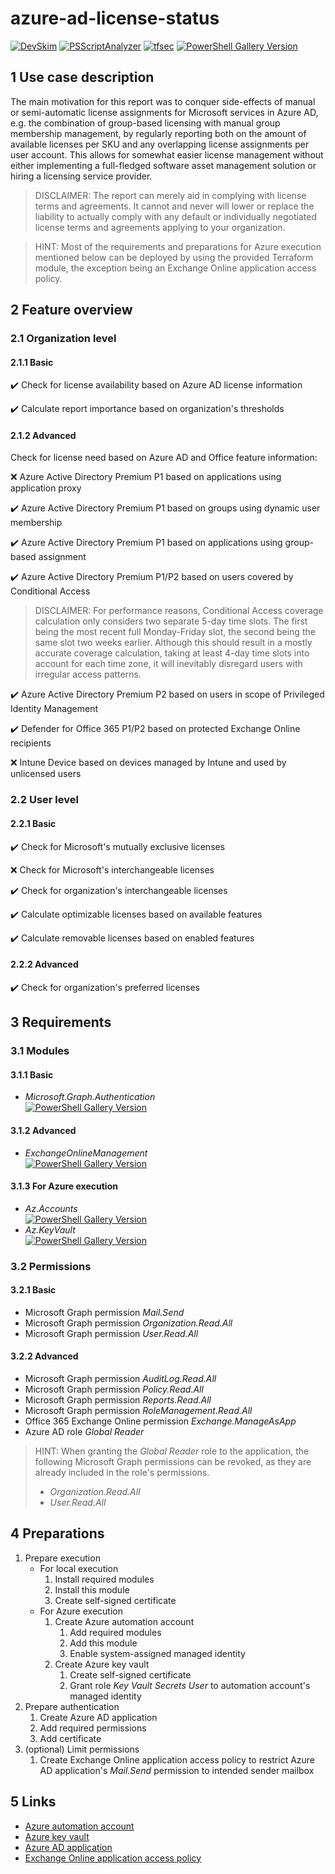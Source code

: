 # azure-ad-license-status

[![DevSkim](https://github.com/DMoenks/azure-ad-license-status/actions/workflows/devskim.yml/badge.svg)](https://github.com/DMoenks/azure-ad-license-status/actions/workflows/devskim.yml)
[![PSScriptAnalyzer](https://github.com/DMoenks/azure-ad-license-status/actions/workflows/powershell.yml/badge.svg)](https://github.com/DMoenks/azure-ad-license-status/actions/workflows/powershell.yml)
[![tfsec](https://github.com/DMoenks/azure-ad-license-status/actions/workflows/tfsec.yml/badge.svg)](https://github.com/DMoenks/azure-ad-license-status/actions/workflows/tfsec.yml)
[![PowerShell Gallery Version](https://img.shields.io/powershellgallery/v/azure-ad-license-status?label=PowerShell%20Gallery&logo=powershell&style=flat)](https://www.powershellgallery.com/packages/azure-ad-license-status)

## 1 Use case description

The main motivation for this report was to conquer side-effects of manual or semi-automatic license assignments for Microsoft services in Azure AD, e.g. the combination of group-based licensing with manual group membership management, by regularly reporting both on the amount of available licenses per SKU and any overlapping license assignments per user account. This allows for somewhat easier license management without either implementing a full-fledged software asset management solution or hiring a licensing service provider.

> DISCLAIMER: The report can merely aid in complying with license terms and agreements. It cannot and never will lower or replace the liability to actually comply with any default or individually negotiated license terms and agreements applying to your organization.

> HINT: Most of the requirements and preparations for Azure execution mentioned below can be deployed by using the provided Terraform module, the exception being an Exchange Online application access policy.

## 2 Feature overview

### 2.1 Organization level

#### 2.1.1 Basic

:heavy_check_mark: Check for license availability based on Azure AD license information

:heavy_check_mark: Calculate report importance based on organization's thresholds

#### 2.1.2 Advanced

Check for license need based on Azure AD and Office feature information:

:x: Azure Active Directory Premium P1 based on applications using application proxy

:heavy_check_mark: Azure Active Directory Premium P1 based on groups using dynamic user membership

:heavy_check_mark: Azure Active Directory Premium P1 based on applications using group-based assignment

:heavy_check_mark: Azure Active Directory Premium P1/P2 based on users covered by Conditional Access

> DISCLAIMER: For performance reasons, Conditional Access coverage calculation only considers two separate 5-day time slots. The first being the most recent full Monday-Friday slot, the second being the same slot two weeks earlier. Although this should result in a mostly accurate coverage calculation, taking at least 4-day time slots into account for each time zone, it will inevitably disregard users with irregular access patterns.

:heavy_check_mark: Azure Active Directory Premium P2 based on users in scope of Privileged Identity Management

:heavy_check_mark: Defender for Office 365 P1/P2 based on protected Exchange Online recipients

:x: Intune Device based on devices managed by Intune and used by unlicensed users

### 2.2 User level

#### 2.2.1 Basic

:heavy_check_mark: Check for Microsoft's mutually exclusive licenses

:x: Check for Microsoft's interchangeable licenses

:heavy_check_mark: Check for organization's interchangeable licenses

:heavy_check_mark: Calculate optimizable licenses based on available features

:heavy_check_mark: Calculate removable licenses based on enabled features

#### 2.2.2 Advanced

:heavy_check_mark: Check for organization's preferred licenses

## 3 Requirements

### 3.1 Modules

#### 3.1.1 Basic

- _Microsoft.Graph.Authentication_  
  [![PowerShell Gallery Version](https://img.shields.io/powershellgallery/v/Microsoft.Graph.Authentication?label=PowerShell%20Gallery&logo=powershell&style=flat)](https://www.powershellgallery.com/packages/Microsoft.Graph.Authentication)

#### 3.1.2 Advanced

- _ExchangeOnlineManagement_  
  [![PowerShell Gallery Version](https://img.shields.io/powershellgallery/v/ExchangeOnlineManagement?label=PowerShell%20Gallery&logo=powershell&style=flat)](https://www.powershellgallery.com/packages/ExchangeOnlineManagement)

#### 3.1.3 For Azure execution

- _Az.Accounts_  
  [![PowerShell Gallery Version](https://img.shields.io/powershellgallery/v/Az.Accounts?label=PowerShell%20Gallery&logo=powershell&style=flat)](https://www.powershellgallery.com/packages/Az.Accounts)
- _Az.KeyVault_  
  [![PowerShell Gallery Version](https://img.shields.io/powershellgallery/v/Az.KeyVault?label=PowerShell%20Gallery&logo=powershell&style=flat)](https://www.powershellgallery.com/packages/Az.KeyVault)

### 3.2 Permissions

#### 3.2.1 Basic

- Microsoft Graph permission _Mail.Send_
- Microsoft Graph permission _Organization.Read.All_
- Microsoft Graph permission _User.Read.All_

#### 3.2.2 Advanced

- Microsoft Graph permission _AuditLog.Read.All_
- Microsoft Graph permission _Policy.Read.All_
- Microsoft Graph permission _Reports.Read.All_
- Microsoft Graph permission _RoleManagement.Read.All_
- Office 365 Exchange Online permission _Exchange.ManageAsApp_
- Azure AD role _Global Reader_

> HINT: When granting the _Global Reader_ role to the application, the following Microsoft Graph permissions can be revoked, as they are already included in the role's permissions.
>
>- _Organization.Read.All_
>- _User.Read.All_

## 4 Preparations

1. Prepare execution
   - For local execution
     1. Install required modules
     2. Install this module
     3. Create self-signed certificate
   - For Azure execution
     1. Create Azure automation account
        1. Add required modules
        2. Add this module
        3. Enable system-assigned managed identity
     2. Create Azure key vault
        1. Create self-signed certificate
        2. Grant role _Key Vault Secrets User_ to automation account's managed identity
2. Prepare authentication
   1. Create Azure AD application
   2. Add required permissions
   3. Add certificate
3. (optional) Limit permissions
   1. Create Exchange Online application access policy to restrict Azure AD application's _Mail.Send_ permission to intended sender mailbox

## 5 Links

- [Azure automation account](https://learn.microsoft.com/azure/automation/automation-create-standalone-account)
- [Azure key vault](https://learn.microsoft.com/azure/key-vault/general/quick-create-portal)
- [Azure AD application](https://learn.microsoft.com/azure/active-directory/develop/quickstart-register-app)
- [Exchange Online application access policy](https://learn.microsoft.com/graph/auth-limit-mailbox-access)
